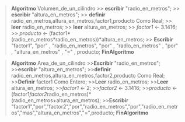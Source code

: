 > **Algoritmo** Volumen_de_un_cilindro
	>> **escribir** "radio_en_metros";
	>> **escribir** "altura_en_metros";
	>> **definir** radio_en_metros,altura_en_metros,factor1,producto Como Real;
	>> **leer** radio_en_metros;
	>> **leer** altura_en_metros;
	>> *factor1* <- 3.1416;
	>> *producto* <- (factor1*(radio_en_metros*radio_en_metros))*altura_en_metros;
	>> **Escribir** "factor1", "por" , "radio_en_metros", "por" , "radio_en_metros" , "por" , "altura_en_metros" , "=" , producto;
> **FinAlgoritmo**

>**Algoritmo** Area_de_un_cilindro
	>>**Escribir** "radio_en_metros";
	>>**escribir** "altura_en_metros";
	>>**definir** radio_en_metros,altura_en_metros,factor2,producto Como Real;
	>>**Definir** factor1 Como Entero;
	>>**Leer** radio_en_metros;
	>>**Leer** altura_en_metros;
	>>*factor1* <- 2;
	>>*factor2* <- 3.1416;
	>>*producto* <- (factor1*factor2*radio_en_metros)*(radio_en_metros+altura_en_metros);
	>>**Escribir** "factor1","por","factor2","por","radio_en_metros","por","radio_en_metros","mas","altura_en_metros","=",producto;
>**FinAlgoritmo**
